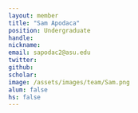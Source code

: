```yaml
---
layout: member
title: "Sam Apodaca"
position: Undergraduate
handle: 
nickname: 
email: sapodac2@asu.edu 
twitter: 
github: 
scholar: 
image: /assets/images/team/Sam.png
alum: false
hs: false
---
```

